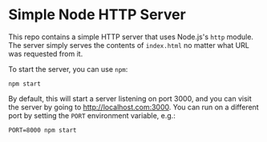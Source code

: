# Simple Node HTTP Server

This repo contains a simple HTTP server that uses Node.js's `http` module.  The server simply serves the contents of `index.html` no matter what URL was requested from it.

To start the server, you can use `npm`:
```
npm start
```
By default, this will start a server listening on port 3000, and you can visit the server by going to http://localhost.com:3000.  You can run on a different port by setting the `PORT` environment variable, e.g.:
```
PORT=8000 npm start
```
